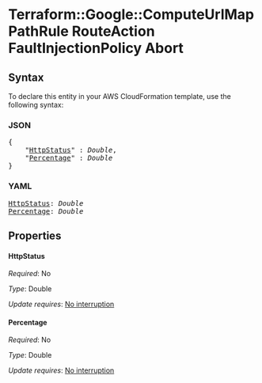 # Terraform::Google::ComputeUrlMap PathRule RouteAction FaultInjectionPolicy Abort

## Syntax

To declare this entity in your AWS CloudFormation template, use the following syntax:

### JSON

<pre>
{
    "<a href="#httpstatus" title="HttpStatus">HttpStatus</a>" : <i>Double</i>,
    "<a href="#percentage" title="Percentage">Percentage</a>" : <i>Double</i>
}
</pre>

### YAML

<pre>
<a href="#httpstatus" title="HttpStatus">HttpStatus</a>: <i>Double</i>
<a href="#percentage" title="Percentage">Percentage</a>: <i>Double</i>
</pre>

## Properties

#### HttpStatus

_Required_: No

_Type_: Double

_Update requires_: [No interruption](https://docs.aws.amazon.com/AWSCloudFormation/latest/UserGuide/using-cfn-updating-stacks-update-behaviors.html#update-no-interrupt)

#### Percentage

_Required_: No

_Type_: Double

_Update requires_: [No interruption](https://docs.aws.amazon.com/AWSCloudFormation/latest/UserGuide/using-cfn-updating-stacks-update-behaviors.html#update-no-interrupt)

